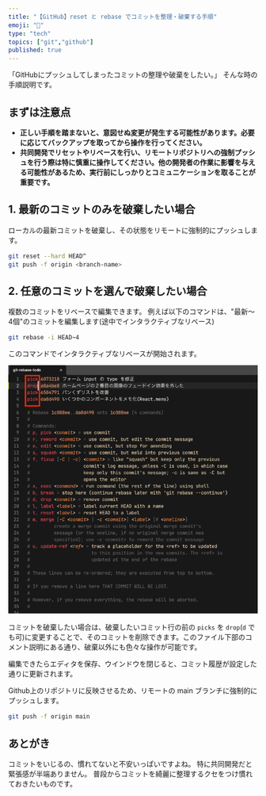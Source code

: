 ```yaml
---
title: "【GitHub】reset と rebase でコミットを整理・破棄する手順"
emoji: "🐸"
type: "tech"
topics: ["git","github"]
published: true
---
```


「GitHubにプッシュしてしまったコミットの整理や破棄をしたい。」
そんな時の手順説明です。

## まずは注意点

- **正しい手順を踏まないと、意図せぬ変更が発生する可能性があります。必要に応じてバックアップを取ってから操作を行ってください。**
- **共同開発でリセットやリベースを行い、リモートリポジトリへの強制プッシュを行う際は特に慎重に操作してください。他の開発者の作業に影響を与える可能性があるため、実行前にしっかりとコミュニケーションを取ることが重要です。**

## 1. **最新のコミットのみを破棄したい場合**

ローカルの最新コミットを破棄し、その状態をリモートに強制的にプッシュします。

```bash
git reset --hard HEAD^
git push -f origin <branch-name>
```

## 2. **任意のコミットを選んで破棄したい場合**

複数のコミットをリベースで編集できます。
例えば以下のコマンドは、"最新〜4個"のコミットを編集します(途中でインタラクティブなリベース)

```bash
git rebase -i HEAD~4
```

このコマンドでインタラクティブなリベースが開始されます。

![](/images/github-rebase-origin/01.png)

コミットを破棄したい場合は、破棄したいコミット行の前の `picks` を `drop`(`d` でも可)に変更することで、そのコミットを削除できます。このファイル下部のコメント説明にある通り、破棄以外にも色々な操作が可能です。

編集できたらエディタを保存、ウインドウを閉じると、コミット履歴が設定した通りに更新されます。

Github上のリポジトリに反映させるため、リモートの main ブランチに強制的にプッシュします。

```bash
git push -f origin main
```

## あとがき

コミットをいじるの、慣れてないと不安いっぱいですよね。
特に共同開発だと緊張感が半端ありません。
普段からコミットを綺麗に整理するクセをつけ慣れておきたいものです。
